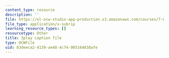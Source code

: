 ```yaml
---
content_type: resource
description: ''
file: https://ol-ocw-studio-app-production.s3.amazonaws.com/courses/7-01sc-fundamentals-of-biology-fall-2011/83deeca24139ae484c74905164838afe_tMr9XH64rtM.srt
file_type: application/x-subrip
learning_resource_types: []
resourcetype: Other
title: 3play caption file
type: OCWFile
uid: 83deeca2-4139-ae48-4c74-905164838afe
---
```

